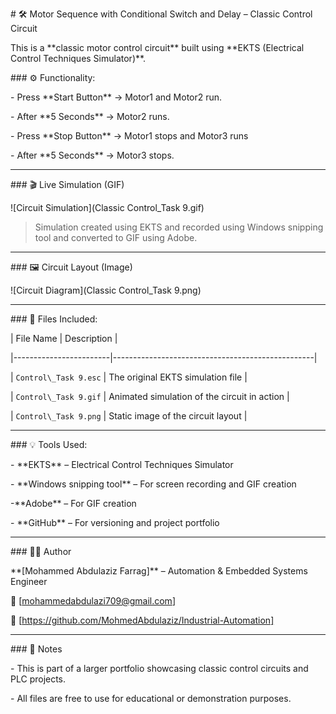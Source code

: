 \# 🛠️ Motor Sequence with Conditional Switch and Delay – Classic Control Circuit



This is a \*\*classic motor control circuit\*\* built using \*\*EKTS (Electrical Control Techniques Simulator)\*\*.



\### ⚙️ Functionality:

\- Press \*\*Start Button\*\* → Motor1 and Motor2 run.

\- After \*\*5 Seconds\*\* → Motor2 runs.

\- Press \*\*Stop Button\*\* → Motor1 stops and Motor3 runs
 
\- After \*\*5 Seconds\*\* → Motor3 stops.

---



\### 🎬 Live Simulation (GIF)



!\[Circuit Simulation](Classic Control\_Task 9.gif)



> Simulation created using EKTS and recorded using Windows snipping tool and converted to GIF using Adobe.



---



\### 🖼️ Circuit Layout (Image)



!\[Circuit Diagram](Classic Control\_Task 9.png)



---



\### 📁 Files Included:

| File Name              | Description                                      |

|------------------------|--------------------------------------------------|

| `Control\_Task 9.esc` | The original EKTS simulation file                |

| `Control\_Task 9.gif`  | Animated simulation of the circuit in action     |

| `Control\_Task 9.png`  | Static image of the circuit layout               |



---



\### 💡 Tools Used:

\- \*\*EKTS\*\* – Electrical Control Techniques Simulator

\- \*\*Windows snipping tool\*\* – For screen recording and GIF creation

-\*\*Adobe\*\* – For GIF creation

\- \*\*GitHub\*\* – For versioning and project portfolio



---



\### 👨‍🔧 Author

\*\*\[Mohammed Abdulaziz Farrag]\*\* – Automation \& Embedded Systems Engineer  

📧 \[mohammedabdulazi709@gmail.com]  

🔗 \[https://github.com/MohmedAbdulaziz/Industrial-Automation]



---



\### 📌 Notes

\- This is part of a larger portfolio showcasing classic control circuits and PLC projects.

\- All files are free to use for educational or demonstration purposes.





